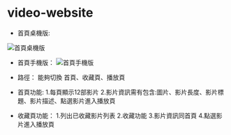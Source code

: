 # video-website

* 首頁桌機版:

![首頁桌機版](https://i.imgur.com/rApAxfo.jpg)

* 首頁手機版：
![首頁手機版](https://i.imgur.com/yM9tAMW.png)


* 路徑：
能夠切換 首頁、收藏頁、播放頁
* 首頁功能:
1.每頁顯示12部影片
2.影片資訊需有包含:圖片、影片長度、影片標題、影片描述、點選影片進入播放頁
* 收藏頁功能：
1.列出已收藏影片列表
2.收藏功能
3.影片資訊同首頁
4.點選影片進入播放頁

